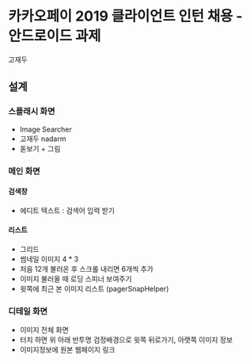 # 카카오페이 2019 클라이언트 인턴 채용 - 안드로이드 과제

고재두

## 설계




### 스플래시 화면
 - Image Searcher 
 - 고재두 nadarm 
 - 돋보기 + 그림

### 메인 화면
#### 검색창
- 에디트 텍스트 : 검색어 입력 받기

#### 리스트
- 그리드
- 썸네일 이미지 4 * 3
- 처음 12개 불러온 후 스크롤 내리면 6개씩 추가
- 이미지 불러올 때 로딩 스피너 보여주기
- 윗쪽에 최근 본 이미지 리스트 (pagerSnapHelper)
 
### 디테일 화면
- 이미지 전체 화면
- 터치 하면 위 아래 반투명 검정배경으로 윗쪽 뒤로가기, 아랫쪽 이미지 정보
- 이미지정보에 원본 웹페이지 링크
